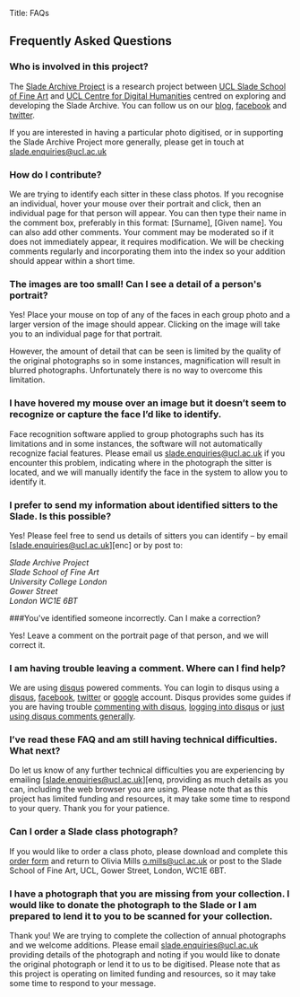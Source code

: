 Title: FAQs

## Frequently Asked Questions ##

### Who is involved in this project?

The [Slade Archive Project][blog] is a research project between [UCL Slade School of Fine Art][slade] and [UCL Centre for Digital Humanities][ucldh] centred on exploring and developing the Slade Archive. You can follow us on our [blog], [facebook][slade_facebook] and [twitter][slade_twitter]. 

If you are interested in having a particular photo digitised, or in supporting the Slade Archive Project more generally, please get in touch at [slade.enquiries@ucl.ac.uk][enq]


### How do I contribute?

We are trying to identify each sitter in these class photos. If you recognise an individual, hover your mouse over their portrait and click, then an individual page for that person will appear. You can then type their name in the comment box, preferably in this format: [Surname], [Given name]. You can also add other comments. Your comment may be moderated so if it does not immediately appear, it requires modification. We will be checking comments regularly and incorporating them into the index so your addition should appear within a short time.


### The images are too small! Can I see a detail of a person's portrait?

Yes! Place your mouse on top of any of the faces in each group photo and a larger version of the image should appear. Clicking on the image will take you to an individual page for that portrait.

However, the amount of detail that can be seen is limited by the quality of the original photographs so in some instances, magnification will result in blurred photographs. Unfortunately there is no way to overcome this limitation. 


### I have hovered my mouse over an image but it doesn’t seem to recognize or capture the face I’d like to identify.

Face recognition software applied to group photographs such has its limitations and in some instances, the software will not automatically recognize facial features. Please email us [slade.enquiries@ucl.ac.uk][enq] if you encounter this problem, indicating where in the photograph the sitter is located, and we will manually identify the face in the system to allow you to identify it.


### I prefer to send my information about identified sitters to the Slade. Is this possible? 

Yes! Please feel free to send us details of sitters you can identify – by email [slade.enquiries@ucl.ac.uk][enc] or by post to: 

<address>
Slade Archive Project<br>
Slade School of Fine Art<br>
University College London<br>
Gower Street<br>
London WC1E 6BT
</address>


###You've identified someone incorrectly. Can I make a correction?

Yes! Leave a comment on the portrait page of that person, and we will correct it.


### I am having trouble leaving a comment. Where can I find help?

We are using [disqus] powered comments. You can login to disqus using a [disqus], [facebook], [twitter] or [google] account. Disqus provides some guides if you are having trouble [commenting with disqus][commenting], [logging into disqus][logging_in] or [just using disqus comments generally][disqus_help]. 


### I’ve read these FAQ and am still having technical difficulties. What next?

Do let us know of any further technical difficulties you are experiencing by emailing [slade.enquiries@ucl.ac.uk][enq, providing as much details as you can, including the web browser you are using. Please note that as this project has limited funding and resources, it may take some time to respond to your query. Thank you for your patience.


### Can I order a Slade class photograph?

If you would like to order a class photo, please download and complete this [order form][ord_form] and return to Olivia Mills [o.mills@ucl.ac.uk][ord] or post to the Slade School of Fine Art, UCL, Gower Street, London, WC1E 6BT.


### I have a photograph that you are missing from your collection. I would like to donate the photograph to the Slade or I am prepared to lend it to you to be scanned for your collection.

Thank you! We are trying to complete the collection of annual photographs and we welcome additions. Please email [slade.enquiries@ucl.ac.uk][enq] providing details of the photograph and noting if you would like to donate the original photograph or lend it to us to be digitised. Please note that as this project is operating on limited funding and resources, so it may take some time to respond to your message. 



[ucldh]: http://www.ucl.ac.uk/dh
[slade]: http://www.ucl.ac.uk/slade
[enq]: mailto://slade.enquiries@ucl.ac.uk?subject=[SLADE+Archive] "slade.enquiries@ucl.ac.uk"
[ord]: mailto://o.mills@ucl.ac.uk?subject=[SLADE+Archive] "o.mills@ucl.ac.uk"
[ord_form]:  http://www.ucl.ac.uk/slade/sladearchive/slade-archive/slade-archive-orderform
[blog]: http://blogs.ucl.ac.uk/slade-archive-project
[slade_facebook]: https://www.facebook.com/SladeArchiveProject
[slade_twitter]: https://twitter.com/sladearchive
[disqus]: http://disqus.com/
[facebook]: https://facebook.com
[twitter]: https://twitter.com
[google]: https://google.com
[commenting]: http://help.disqus.com/customer/portal/articles/926014-how-to-post-a-comment
[logging_in]: http://help.disqus.com/customer/portal/articles/466230
[disqus_help]: http://help.disqus.com/customer/portal/topics/215154/articles
